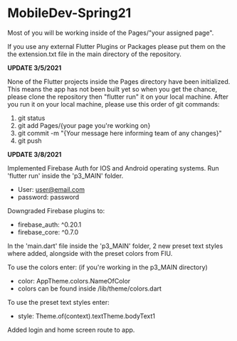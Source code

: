 # MobileDev-Spring21

Most of you will be working inside of the Pages/"your assigned page".

If you use any external Flutter Plugins or Packages please put them on the the extension.txt file in the main directory of the repository.

**UPDATE 3/5/2021**

None of the Flutter projects inside the Pages directory have been initialized. This means the app has not been built yet so when you get the chance, please clone the repository then "flutter run" it on your local machine. After you run it on your local machine, please use this order of git commands:

1. git status
2. git add Pages/{your page you're working on}
3. git commit -m "{Your message here informing team of any changes}"
4. git push

**UPDATE 3/8/2021**

Implemented Firebase Auth for IOS and Android operating systems. Run 'flutter run' inside the 'p3_MAIN' folder.
  - User: user@email.com
  - password: password

Downgraded Firebase plugins to:
  - firebase_auth: ^0.20.1
  - firebase_core: ^0.7.0
  
In the 'main.dart' file inside the 'p3_MAIN' folder, 2 new preset text styles where added, alongside with the preset colors from FIU.
  
To use the colors enter: (if you're working in the p3_MAIN directory)
  - color: AppTheme.colors.NameOfColor
  - colors can be found inside /lib/theme/colors.dart

To use the preset text styles enter:
  - style: Theme.of(context).textTheme.bodyText1

Added login and home screen route to app.

